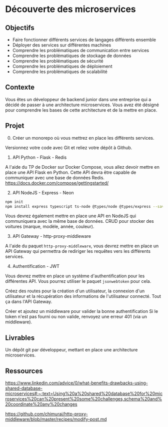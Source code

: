 # Découverte des microservices

## Objectifs

- Faire fonctionner différents services de langages différents ensemble
- Déployer des services sur différentes machines
- Comprendre les problématiques de communication entre services
- Comprendre les problématiques de stockage de données
- Comprendre les problématiques de sécurité
- Comprendre les problématiques de déploiement
- Comprendre les problématiques de scalabilité

## Contexte

Vous êtes un développeur de backend junior dans une entreprise qui a décidé de passer à une architecture microservices. Vous avez été désigné pour comprendre les bases de cette architecture et de la mettre en place.

## Projet

0. Créer un monorepo où vous mettrez en place les différents services.

Versionnez votre code avec Git et reliez votre dépôt à Github.

1. API Python - Flask - Redis

A l'aide du TP de Docker sur Docker Compose, vous allez devoir mettre en place une API Flask en 
Python. Cette API devra être capable de communiquer avec une base de données Redis. 
https://docs.docker.com/compose/gettingstarted/

2. API NodeJS - Express - Neon
```bash
npm init
npm install express typescript ts-node @types/node @types/express --save-dev

```

Vous devrez également mettre en place une API en NodeJS qui communiquera avec la même base de données.
CRUD pour stocker des voitures (marque, modèle, année, couleur).

3. API Gateway - http-proxy-middleware

A l'aide du paquet `http-proxy-middleware`, vous devrez mettre en place un API Gateway qui permettra de rediriger les requêtes vers les différents services.

4. Authentification - JWT

Vous devrez mettre en place un système d'authentification pour les différentes API. Vous pourrez utiliser le paquet `jsonwebtoken` pour cela.

Créez des routes pour la création d'un utilisateur, la connexion d'un utilisateur et la récupération des informations de l'utilisateur connecté.
Tout ça dans l'API Gateway.

Créer et ajoutez un middleware pour valider la bonne authentification 
Si le token n'est pas fourni ou non valide, renvoyez une erreur 401 (via un middleware).

## Livrables

Un dépôt git par développeur, mettant en place une architecture microservices.

## Ressources

https://www.linkedin.com/advice/0/what-benefits-drawbacks-using-shared-database-microservices#:~:text=Using%20a%20shared%20database%20for%20microservices%20can%20present%20some%20challenges,schema%20and%20coordinate%20any%20changes

https://github.com/chimurai/http-proxy-middleware/blob/master/recipes/modify-post.md